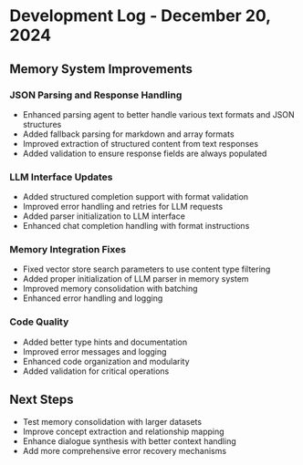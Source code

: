 # Development Log - December 20, 2024

## Memory System Improvements

### JSON Parsing and Response Handling
- Enhanced parsing agent to better handle various text formats and JSON structures
- Added fallback parsing for markdown and array formats
- Improved extraction of structured content from text responses
- Added validation to ensure response fields are always populated

### LLM Interface Updates
- Added structured completion support with format validation
- Improved error handling and retries for LLM requests
- Added parser initialization to LLM interface
- Enhanced chat completion handling with format instructions

### Memory Integration Fixes
- Fixed vector store search parameters to use content type filtering
- Added proper initialization of LLM parser in memory system
- Improved memory consolidation with batching
- Enhanced error handling and logging

### Code Quality
- Added better type hints and documentation
- Improved error messages and logging
- Enhanced code organization and modularity
- Added validation for critical operations

## Next Steps
- Test memory consolidation with larger datasets
- Improve concept extraction and relationship mapping
- Enhance dialogue synthesis with better context handling
- Add more comprehensive error recovery mechanisms
